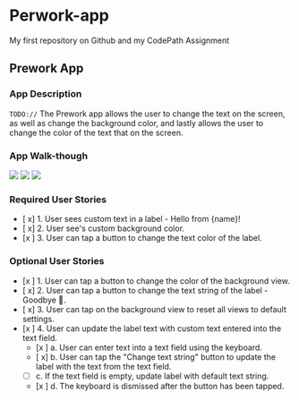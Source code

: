 # Perwork-app
My first repository on Github and my CodePath Assignment
## Prework App

### App Description
`TODO://` The Prework app allows the user to change the text on the screen, as well as change the background color, and lastly allows the user to change the color of the text that on the screen. 
### App Walk-though

![](https://i.imgur.com/GHpvVJN.gif)
![](https://i.imgur.com/Pa8j4cP.gif)
![](https://i.imgur.com/lzWaqtZ.gif)




### Required User Stories
- [ x] 1. User sees custom text in a label - Hello from {name}!
- [ x] 2. User see's custom background color.
- [x ] 3. User can tap a button to change the text color of the label.

### Optional User Stories
- [x ] 1. User can tap a button to change the color of the background view.
- [ x] 2. User can tap a button to change the text string of the label - Goodbye 👋.
- [ x] 3. User can tap on the background view to reset all views to default settings.
- [x ] 4. User can update the label text with custom text entered into the text field.
   - [x ] a. User can enter text into a text field using the keyboard.
   - [ x] b. User can tap the "Change text string" button to update the label with the text from the text field.
   - [ ] c. If the text field is empty, update label with default text string.
   - [x ] d. The keyboard is dismissed after the button has been tapped.
